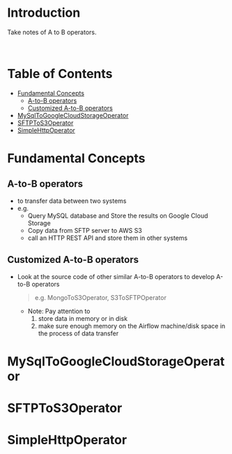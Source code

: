 <!-- omit in toc -->
# Introduction
Take notes of A to B operators.

<br />

<!-- omit in toc -->
# Table of Contents
- [Fundamental Concepts](#fundamental-concepts)
  - [A-to-B operators](#a-to-b-operators)
  - [Customized A-to-B operators](#customized-a-to-b-operators)
- [MySqlToGoogleCloudStorageOperator](#mysqltogooglecloudstorageoperator)
- [SFTPToS3Operator](#sftptos3operator)
- [SimpleHttpOperator](#simplehttpoperator)

# Fundamental Concepts
## A-to-B operators
* to transfer data between two systems
* e.g.
  * Query MySQL database and Store the results on Google Cloud Storage
  * Copy data from SFTP server to AWS S3
  * call an HTTP REST API and store them in other systems

## Customized A-to-B operators
* Look at the source code of other similar A-to-B operators to develop A-to-B operators 
  > e.g. MongoToS3Operator, S3ToSFTPOperator
  * Note: Pay attention to 
    1. store data in memory or in disk
    2. make sure enough memory on the Airflow machine/disk space in the process of data transfer

# MySqlToGoogleCloudStorageOperator
# SFTPToS3Operator
# SimpleHttpOperator

